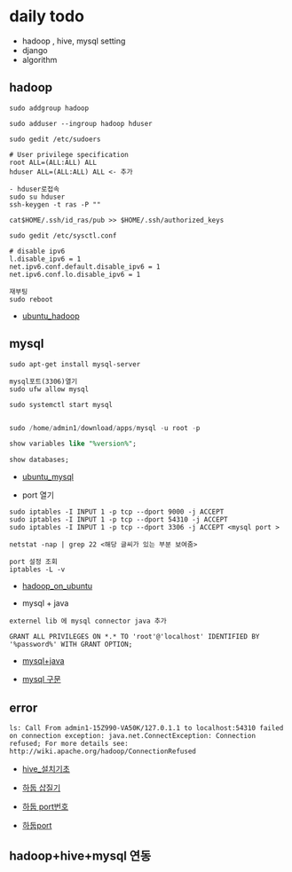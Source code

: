 # daily todo

- hadoop , hive, mysql setting
- django
- algorithm


## hadoop

```
sudo addgroup hadoop

sudo adduser --ingroup hadoop hduser

sudo gedit /etc/sudoers

# User privilege specification
root ALL=(ALL:ALL) ALL
hduser ALL=(ALL:ALL) ALL <- 추가

- hduser로접속
sudo su hduser
ssh-keygen -t ras -P ""

cat$HOME/.ssh/id_ras/pub >> $HOME/.ssh/authorized_keys

sudo gedit /etc/sysctl.conf

# disable ipv6
l.disable_ipv6 = 1
net.ipv6.conf.default.disable_ipv6 = 1
net.ipv6.conf.lo.disable_ipv6 = 1

재부팅
sudo reboot

```

- [ubuntu_hadoop](https://riothaid.tistory.com/178)

## mysql

```
sudo apt-get install mysql-server

mysql포트(3306)열기
sudo ufw allow mysql

sudo systemctl start mysql
```


```sql

sudo /home/admin1/download/apps/mysql -u root -p

show variables like "%version%";

show databases;

```

- [ubuntu_mysql](https://dejavuqa.tistory.com/317)


- port 열기

```
sudo iptables -I INPUT 1 -p tcp --dport 9000 -j ACCEPT
sudo iptables -I INPUT 1 -p tcp --dport 54310 -j ACCEPT
sudo iptables -I INPUT 1 -p tcp --dport 3306 -j ACCEPT <mysql port >

netstat -nap | grep 22 <해당 글씨가 있는 부분 보여줌>

port 설정 조회
iptables -L -v
```

- [hadoop_on_ubuntu](https://www.michael-noll.com/tutorials/running-hadoop-on-ubuntu-linux-single-node-cluster/)


- mysql + java

```
externel lib 에 mysql connector java 추가

GRANT ALL PRIVILEGES ON *.* TO 'root'@'localhost' IDENTIFIED BY '%password%' WITH GRANT OPTION;
```

- [mysql+java](https://ppost.tistory.com/entry/MySQL%EA%B3%BC-JAVA-%EC%97%B0%EB%8F%99%EC%9D%84-%EC%9C%84%ED%95%9C-MySQL-Connector-%EB%8B%A4%EC%9A%B4-%EB%B0%8F-%EC%84%A4%EC%B9%98)

- [mysql 구문](https://nickjoit.tistory.com/144)


## error

```
ls: Call From admin1-15Z990-VA50K/127.0.1.1 to localhost:54310 failed on connection exception: java.net.ConnectException: Connection refused; For more details see:  http://wiki.apache.org/hadoop/ConnectionRefused

```

- [hive_설치기초](https://m.blog.naver.com/bb_/220739646411)
- [하둡 삽질기](https://glow153.tistory.com/2)
- [하둡 port번호](https://cnpnote.tistory.com/entry/HADOOP-HDFS%EC%9D%98-%EA%B8%B0%EB%B3%B8-%EB%84%A4%EC%9E%84-%EB%85%B8%EB%93%9C-%ED%8F%AC%ED%8A%B8%EB%8A%94-50070%EC%9E%85%EB%8B%88%EB%8B%A4-%EA%B7%B8%EB%9F%AC%EB%82%98-%EB%82%98%EB%8A%94-8020-%EB%98%90%EB%8A%94-9000-%EC%96%B4%EB%96%A4-%EC%9E%A5%EC%86%8C%EB%A5%BC-%EB%B3%B4%EC%95%98%EC%8A%B5%EB%8B%88%EB%8B%A4)

- [하둡port](https://stackoverflow.com/questions/20216614/hadoop-2-2-0-it-looks-like-you-are-making-an-http-request-to-a-hadoop-ipc-port)


## hadoop+hive+mysql 연동

```

```